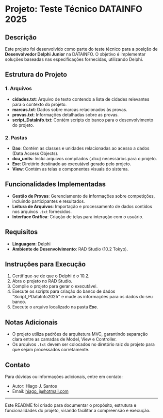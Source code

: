 # Projeto: Teste Técnico DATAINFO 2025

## Descrição
Este projeto foi desenvolvido como parte do teste técnico para a posição de **Desenvolvedor Delphi Junior** na DATAINFO. O objetivo é implementar soluções baseadas nas especificações fornecidas, utilizando Delphi.

## Estrutura do Projeto

### 1. **Arquivos**
- **cidades.txt**: Arquivo de texto contendo a lista de cidades relevantes para o contexto do projeto.
- **marcas.txt**: Dados sobre marcas relacionados às provas.
- **provas.txt**: Informações detalhadas sobre as provas.
- **script_DataInfo.txt**: Contém scripts do banco para o desenvolvimento do projeto.

### 2. **Pastas**
- **Dao**: Contém as classes e unidades relacionadas ao acesso a dados (Data Access Objects).
- **dcu_units**: Inclui arquivos compilados (.dcu) necessários para o projeto.
- **Exe**: Diretório destinado ao executável gerado pelo projeto.
- **View**: Contém as telas e componentes visuais do sistema.

## Funcionalidades Implementadas
- **Gestão de Provas**: Gerenciamento de informações sobre competições, incluindo participantes e resultados.
- **Leitura de Arquivos**: Importação e processamento de dados contidos nos arquivos `.txt` fornecidos.
- **Interface Gráfica**: Criação de telas para interação com o usuário.

## Requisitos
- **Linguagem**: Delphi
- **Ambiente de Desenvolvimento**: RAD Studio (10.2 Tokyo).

## Instruções para Execução
1. Certifique-se de que o Delphi é o 10.2.
2. Abra o projeto no RAD Studio.
3. Compile o projeto para gerar o executável.
4. Execute os scripts para criação do banco de dados "Script_PDataInfo2025" e mude as informações para os dados do seu banco.
5. Execute o arquivo localizado na pasta **Exe**.

## Notas Adicionais
- O projeto utiliza padrões de arquitetura MVC, garantindo separação clara entre as camadas de Model, View e Controller.
- Os arquivos `.txt` devem ser colocados no diretório raiz do projeto para que sejam processados corretamente.

## Contato
Para dúvidas ou informações adicionais, entre em contato:
- Autor: Hiago J. Santos
- Email: [hiago_j@hotmail.com](mailto:hiago_j@hotmail.com)

---
Este README foi criado para documentar o propósito, estrutura e funcionalidades do projeto, visando facilitar a compreensão e execução.
